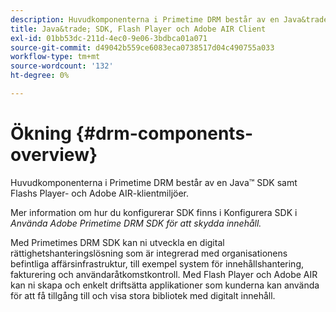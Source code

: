 ```yaml
---
description: Huvudkomponenterna i Primetime DRM består av en Java&trade, SDK samt Flash Player- och Adobe AIR-klientmiljöer.
title: Java&trade; SDK, Flash Player och Adobe AIR Client
exl-id: 01bb53dc-211d-4ec0-9e06-3bdbca01a071
source-git-commit: d49042b559ce6083eca0738517d04c490755a033
workflow-type: tm+mt
source-wordcount: '132'
ht-degree: 0%

---
```


# Ökning {#drm-components-overview}

Huvudkomponenterna i Primetime DRM består av en Java™ SDK samt Flashs Player- och Adobe AIR-klientmiljöer.

Mer information om hur du konfigurerar SDK finns i Konfigurera SDK i *Använda Adobe Primetime DRM SDK för att skydda innehåll.*

Med Primetimes DRM SDK kan ni utveckla en digital rättighetshanteringslösning som är integrerad med organisationens befintliga affärsinfrastruktur, till exempel system för innehållshantering, fakturering och användaråtkomstkontroll. Med Flash Player och Adobe AIR kan ni skapa och enkelt driftsätta applikationer som kunderna kan använda för att få tillgång till och visa stora bibliotek med digitalt innehåll.
